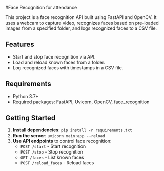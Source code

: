 #Face Recognition for attendance

This project is a face recognition API built using FastAPI and OpenCV. It uses a webcam to capture video, recognizes faces based on pre-loaded images from a specified folder, and logs recognized faces to a CSV file.

## Features

- Start and stop face recognition via API.
- Load and reload known faces from a folder.
- Log recognized faces with timestamps in a CSV file.

## Requirements

- Python 3.7+
- Required packages: FastAPI, Uvicorn, OpenCV, face_recognition

## Getting Started

1. **Install dependencies**: `pip install -r requirements.txt`
2. **Run the server**: `uvicorn main:app --reload`
3. **Use API endpoints** to control face recognition:
   - `POST /start` - Start recognition
   - `POST /stop` - Stop recognition
   - `GET /faces` - List known faces
   - `POST /reload_faces` - Reload faces
